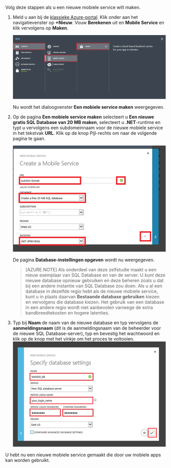 
Volg deze stappen als u een nieuwe mobiele service wilt maken.

1.  Meld u aan bij de [klassieke Azure-portal](https://manage.windowsazure.com/). Klik onder aan het navigatievenster op **+Nieuw**. Vouw **Berekenen** uit en **Mobile Service** en klik vervolgens op **Maken**.
    
    ![](./media/mobile-services-dotnet-backend-create-new-service/mobile-create.png)

    Nu wordt het dialoogvenster **Een mobiele service maken** weergegeven.

2.  Op de pagina **Een mobiele service maken** selecteert u **Een nieuwe gratis SQL Database van 20 MB maken**, selecteert u **.NET**-runtime en typt u vervolgens een subdomeinnaam voor de nieuwe mobiele service in het tekstvak **URL**. Klik op de knop Pijl-rechts om naar de volgende pagina te gaan.
    
    ![](./media/mobile-services-dotnet-backend-create-new-service/mobile-create-page1.png)

    De pagina **Database-instellingen opgeven** wordt nu weergegeven.

    > [AZURE.NOTE] Als onderdeel van deze zelfstudie maakt u een nieuw exemplaar van SQL Database en van de server. U kunt deze nieuwe database opnieuw gebruiken en deze beheren zoals u dat bij een andere instantie van SQL Database zou doen. Als u al een database in dezelfde regio hebt als de nieuwe mobiele service, kunt u in plaats daarvan **Bestaande database gebruiken** kiezen en vervolgens die database kiezen. Het gebruik van een database in een andere regio wordt niet aanbevolen vanwege de extra bandbreedtekosten en hogere latenties.

3.  Typ bij **Naam** de naam van de nieuwe database en typ vervolgens de **aanmeldingsnaam** (dit is de aanmeldingsnaam van de beheerder voor de nieuwe SQL Database-server), typ en bevestig het wachtwoord en klik op de knop met het vinkje om het proces te voltooien.
    ![](./media/mobile-services-dotnet-backend-create-new-service/mobile-create-page2.png)

U hebt nu een nieuwe mobiele service gemaakt die door uw mobiele apps kan worden gebruikt.



<!--HONumber=Aug16_HO4-->


